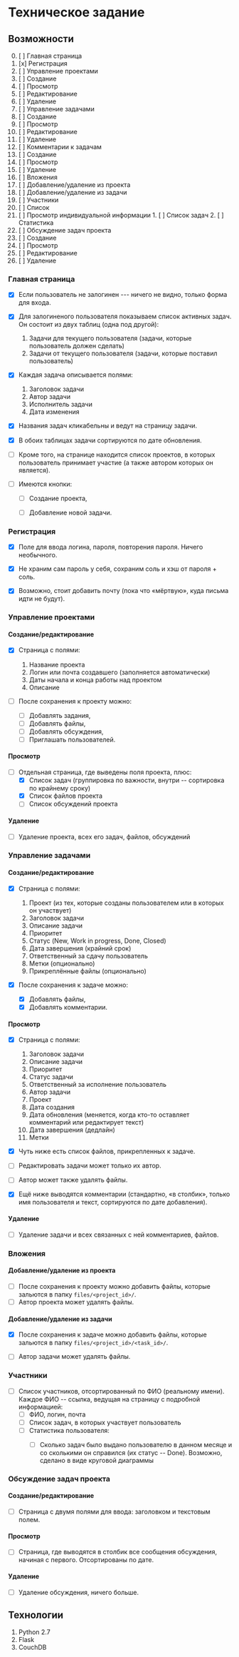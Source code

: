 # Техническое задание

## Возможности
0. [ ] Главная страница
1. [x] Регистрация
2. [ ] Управление проектами
  1. [ ] Создание
  2. [ ] Просмотр
  3. [ ] Редактирование
  4. [ ] Удаление
3. [ ] Управление задачами
  1. [ ] Создание
  2. [ ] Просмотр
  3. [ ] Редактирование
  4. [ ] Удаление
4. [ ] Комментарии к задачам
  1. [ ] Создание
  2. [ ] Просмотр
  3. [ ] Удаление
5. [ ] Вложения
  1. [ ] Добавление/удаление из проекта
  2. [ ] Добавление/удаление из задачи
6. [ ] Участники
  1. [ ] Список
  2. [ ] Просмотр индивидуальной информации
    1. [ ] Список задач
    2. [ ] Статистика
7. [ ] Обсуждение задач проекта
  1. [ ] Создание
  2. [ ] Просмотр
  3. [ ] Редактирование
  4. [ ] Удаление


### Главная страница
- [x] Если пользователь не залогинен --- ничего не видно, только форма для входа.
- [x] Для залогиненого пользователя показываем список активных задач. Он состоит из двух таблиц (одна под другой):
  1. Задачи для текущего пользователя (задачи, которые пользователь должен сделать)
  2. Задачи от текущего пользователя (задачи, которые поставил пользователь)

- [x] Каждая задача описывается полями:
  1. Заголовок задачи
  2. Автор задачи
  3. Исполнитель задачи
  4. Дата изменения

- [x] Названия задач кликабельны и ведут на страницу задачи.
- [x] В обоих таблицах задачи сортируются по дате обновления.
- [ ] Кроме того, на странице находится список проектов, в которых пользователь принимает участие (а также автором которых он является).

- [ ] Имеются кнопки:
  - [ ] Создание проекта,
  - [ ] Добавление новой задачи.


### Регистрация
- [x] Поле для ввода логина, пароля, повторения пароля. Ничего необычного.
- [x] Не храним сам пароль у себя, сохраним соль и хэш от пароля + соль.
- [x] Возможно, стоит добавить почту (пока что «мёртвую», куда письма идти не будут).


### Управление проектами

#### Создание/редактирование
- [x] Страница с полями:
  1. Название проекта
  2. Логин или почта создавшего (заполняется автоматически)
  3. Даты начала и конца работы над проектом
  4. Описание

- [ ] После сохранения к проекту можно:
  - [ ] Добавлять задания,
  - [ ] Добавлять файлы,
  - [ ] Добавлять обсуждения,
  - [ ] Приглашать пользователей.

#### Просмотр
- [ ] Отдельная страница, где выведены поля проекта, плюс:
  - [x] Список задач (группировка по важности, внутри -- сортировка по крайнему сроку)
  - [x] Список файлов проекта
  - [ ] Список обсуждений проекта

#### Удаление
- [ ] Удаление проекта, всех его задач, файлов, обсуждений


### Управление задачами

#### Создание/редактирование
- [x] Страница с полями:
  1. Проект (из тех, которые созданы пользователем или в которых он участвует)
  2. Заголовок задачи
  3. Описание задачи
  4. Приоритет
  5. Статус (New, Work in progress, Done, Closed)
  5. Дата завершения (крайний срок)
  6. Ответственный за сдачу пользователь
  7. Метки (опционально)
  8. Прикреплённые файлы (опционально)

- [x] После сохранения к задаче можно:
  - [x] Добавлять файлы,
  - [x] Добавлять комментарии.

#### Просмотр
- [x] Страница с полями:
  1. Заголовок задачи
  2. Описание задачи
  3. Приоритет
  4. Статус задачи
  5. Ответственный за исполнение пользователь
  6. Автор задачи
  7. Проект
  8. Дата создания
  9. Дата обновления (меняется, когда кто-то оставляет комментарий или редактирует текст)
  10. Дата завершения (дедлайн)
  11. Метки

- [x] Чуть ниже есть список файлов, прикрепленных к задаче.
- [ ] Редактировать задачи может только их автор.
- [ ] Автор может также удалять файлы.
- [x] Ещё ниже выводятся комментарии (стандартно, «в столбик», только имя пользователя и текст, сортируются по дате добавления).

#### Удаление
- [ ] Удаление задачи и всех связанных с ней комментариев, файлов.


### Вложения

#### Добавление/удаление из проекта
- [ ] После сохранения к проекту можно добавить файлы, которые зальются в папку `files/<project_id>/`.
- [ ] Автор проекта может удалять файлы.

#### Добавление/удаление из задачи
- [x] После сохранения к задаче можно добавить файлы, которые зальются в папку `files/<project_id>/<task_id>/`.
- [ ] Автор задачи может удалять файлы.


### Участники
- [ ] Список участников, отсортированный по ФИО (реальному имени). Каждое ФИО -- ссылка, ведущая на страницу с подробной информацией:
  - [ ] ФИО, логин, почта
  - [ ] Список задач, в которых участвует пользователь
  - [ ] Статистика пользователя:
    - [ ] Сколько задач было выдано пользователю в данном месяце и со сколькими он справился (их статус -- Done). Возможно, сделано в виде круговой диаграммы


### Обсуждение задач проекта

#### Создание/редактирование
- [ ] Страница с двумя полями для ввода: заголовком и текстовым полем.

#### Просмотр
- [ ] Страница, где выводятся в столбик все сообщения обсуждения, начиная с первого. Отсортированы по дате.

#### Удаление
- [ ] Удаление обсуждения, ничего больше.


## Технологии
1. Python 2.7
2. Flask
3. CouchDB
